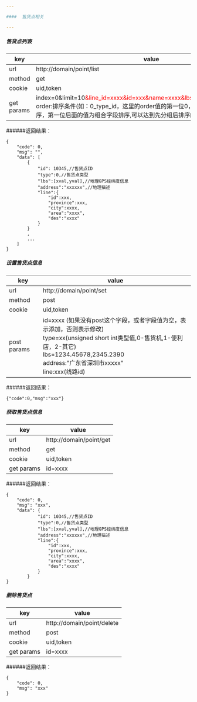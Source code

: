 ```yaml
---

####  售货点相关

---
```

##### 售货点列表

| key | value |
| --- | ----- |
| url | http://domain/point/list |
| method | get |
| cookie | uid,token |
| get params | index=0&limit=10<span style="color:red">&line_id=xxxx&id=xxx&name=xxxx&lbs=xxx,yyy&order=0_type_id</span><br/>order:排序条件(如：0_type_id，这里的order值的第一位0，表示升序，如果是1,表示降序，第一位后面的值为组合字段排序,可以达到先分组后排序的效果)|

######返回结果：
```
{
    "code": 0,
    "msg": "",
    "data": [
        {
            "id": 10345,//售货点ID
            "type":0,//售货点类型
            "lbs":[xval,yval],//地理GPS经纬度信息
            "address":"xxxxxx",//地理描述
            "line":{
                "id":xxx,
                "province":xxx,
                "city":xxxx,
                "area":"xxxx",
                "des":"xxxx"
            }
        }
        ,
        ...
    ]
}
```

##### 设置售货点信息
| key | value |
| --- | ----- |
| url | http://domain/point/set |
| method | post |
| cookie | uid,token |
| post params | id=xxxx (如果没有post这个字段，或者字段值为空，表示添加，否则表示修改)<br/>type=xx(unsigned short int类型值,0-售货机,1-便利店，2-其它)<br/>lbs=1234.45678,2345.2390<br/>address:"广东省深圳市xxxxx"<br/>line:xxx(线路id)|

######返回结果：
```
{"code":0,"msg":"xxx"}
```

##### 获取售货点信息
| key | value |
| --- | ----- |
| url | http://domain/point/get |
| method | get |
| cookie | uid,token |
| get params | id=xxxx|

######返回结果：
```
{
    "code": 0,
    "msg": "xxx",
    "data": {
            "id": 10345,//售货点ID
            "type":0,//售货点类型
            "lbs":[xval,yval],//地理GPS经纬度信息
            "address":"xxxxxx",//地理描述
            "line":{
                "id":xxx,
                "province":xxx,
                "city":xxxx,
                "area":"xxxx",
                "des":"xxxx"
            }
        }
}
```

##### 删除售货点
| key | value |
| --- | ----- |
| url | http://domain/point/delete |
| method | post |
| cookie | uid,token |
| get params | id=xxxx|

######返回结果：
```
{
    "code": 0,
    "msg": "xxx"
}
```
